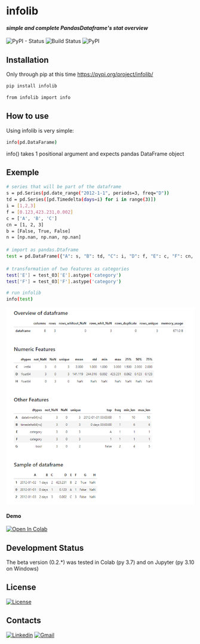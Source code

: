 # infolib
#### _simple and complete PandasDataframe's stat overview_
![PyPI - Status](https://img.shields.io/pypi/status/infolib) ![Build Status](https://img.shields.io/badge/python-3.7%20%7C%203.8%20%7C%203.9%20%7C%203.10-blue) ![PyPI](https://img.shields.io/pypi/v/infolib)


## Installation

Only through pip at this time
https://pypi.org/project/infolib/


```sh
pip install infolib
```
```sh
from infolib import info
```
## How to use

Using infolib is very simple:
```sh
info(pd.DataFarame)
```
info() takes 1 positional argument and expects pandas DataFrame object

## Exemple

```sh
# series that will be part of the dataframe
s = pd.Series(pd.date_range("2012-1-1", periods=3, freq="D"))
td = pd.Series([pd.Timedelta(days=i) for i in range(3)])
i = [1,2,3]
f = [0.123,423.231,0.002]
c = ['A', 'B', 'C']
cn = [1, 2, 3]
b = [False, True, False]
n = [np.nan, np.nan, np.nan]

# import as pandas.Dtaframe
test = pd.DataFrame({"A": s, "B": td, "C": i, "D": f, "E": c, "F": cn, "G": b, "H": n})

# transformation of two features as categories
test['E'] = test_03['E'].astype('category')
test['F'] = test_03['F'].astype('category')
```

```sh
# run infolib
info(test)
```

![Infolib output](https://raw.githubusercontent.com/AntonelloManenti/infolib/main/tests/output_infolib.PNG)

#### Demo
[![Open In Colab](https://colab.research.google.com/assets/colab-badge.svg)](https://colab.research.google.com/drive/1KTI7CwP_E7IJod_WiD0PT31MaRBdhiki?usp=sharing)


## Development Status

The beta version (0.2.*) was tested in Colab (py 3.7)
and on Jupyter (py 3.10 on Windows)

## License
[![License](https://img.shields.io/badge/License-MIT-blue.svg)](https://github.com/AntonelloManenti/infolib/blob/main/LICENSE)

## Contacts
[![Linkedin](https://img.shields.io/badge/LinkedIn-gray?style=flat&logo=linkedin&labelColor=blue)](https://www.linkedin.com/in/antonello-manenti/)
[![Gmail](https://img.shields.io/badge/Gmail-D14836?style=flat&logo=gmail&logoColor=white&labelColor=red&color=gray)](mailto:antonellomanenti@gmail.com)

[//]: # (These are reference links used in the body of this note and get stripped out when the markdown processor does its job. There is no need to format nicely because it shouldn't be seen. Thanks SO - http://stackoverflow.com/questions/4823468/store-comments-in-markdown-syntax)

   [License]:<https://github.com/AntonelloManenti/infolib/blob/main/LICENSE>
   [linkedin]:<https://www.linkedin.com/in/antonello-manenti/>
